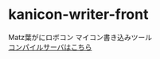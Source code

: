 # kanicon-writer-front

Matz葉がにロボコン マイコン書き込みツール  
[コンパイルサーバはこちら](https://github.com/poporonnet/kanicc)